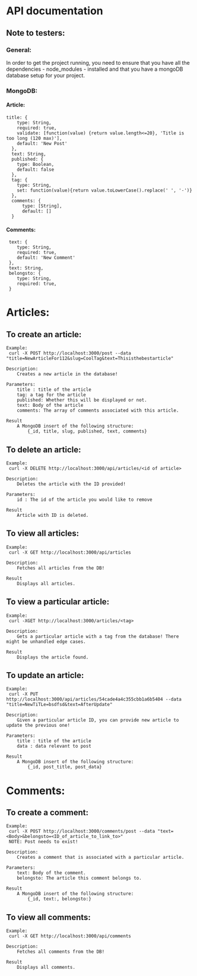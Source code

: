 # API documentation

## Note to testers:
### General:
In order to get the project running, you need to ensure that you have all the dependencies - node_modules - installed and that you have a mongoDB database setup for your project.

### MongoDB:
#### Article:
    title: {
        type: String,
        required: true,
        validate: [function(value) {return value.length<=20}, 'Title is too long (120 max)'],
        default: 'New Post'
      },
      text: String,
      published: {
        type: Boolean,
        default: false
      },
      tag: {
        type: String,
        set: function(value){return value.toLowerCase().replace(' ', '-')}
      },
      comments: {
          type: [String],
          default: []
      }
 
#### Comments:
     text: {
        type: String,
        required: true,
        default: 'New Comment'
     },
     text: String,
     belongsto: {
        type: String,
        required: true,
     }
# Articles:

## To create an article:
	Example:
	 curl -X POST http://localhost:3000/post --data "title=NewArticleFor112&slug=CoolTag&text=Thisisthebestarticle"
	
	Description:
		Creates a new article in the database!
		
	Parameters:
		title : title of the article
		tag: a tag for the article
		published: Whether this will be displayed or not.
		text: Body of the article
		comments: The array of comments associated with this article.
	
	Result
		A MongoDB insert of the following structure:
			{_id, title, slug, published, text, comments}

## To delete an article:
	Example:
	 curl -X DELETE http://localhost:3000/api/articles/<id of article>
	
	Description:
		Deletes the article with the ID provided!
		
	Parameters:
		id : The id of the article you would like to remove
	
	Result
		Article with ID is deleted.

## To view all articles:
	Example:
	 curl -X GET http://localhost:3000/api/articles
	
	Description:
		Fetches all articles from the DB!
	
	Result
		Displays all articles.

## To view a particular article:
	Example:
	 curl -XGET http://localhost:3000/articles/<tag>
	
	Description:
		Gets a particular article with a tag from the database! There might be unhandled edge cases.
	
	Result
		Displays the article found.

## To update an article:
	Example:
	 curl -X PUT http://localhost:3000/api/articles/54cade4a4c355cbb1a6b5404 --data "title=NewTiTLe=bsdfsd&text=AfterUpdate"
	
	Description:
		Given a particular article ID, you can provide new article to update the previous one!
		
	Parameters:
		title : title of the article
		data : data relevant to post
	
	Result
		A MongoDB insert of the following structure:
			{_id, post_title, post_data}
			
			
# Comments:

## To create a comment:
	Example:
	 curl -X POST http://localhost:3000/comments/post --data "text=<Body>&belongsto=<ID_of_article_to_link_to>"
	 NOTE: Post needs to exist!
	 
	Description:
		Creates a comment that is associated with a particular article.
		
	Parameters:
		text: Body of the comment.
		belongsto: The article this comment belongs to.
	
	Result
		A MongoDB insert of the following structure:
			{_id, text:, belongsto:}
			
			
## To view all comments:
	Example:
	 curl -X GET http://localhost:3000/api/comments
	
	Description:
		Fetches all comments from the DB!
	
	Result
		Displays all comments.
